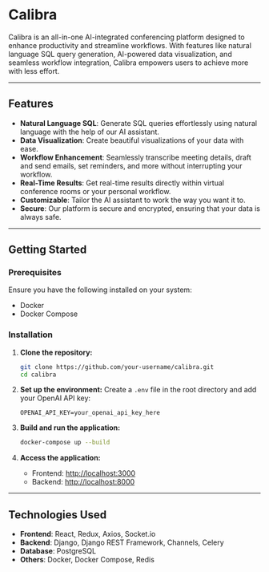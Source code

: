 # Calibra
Calibra is an all-in-one AI-integrated conferencing platform designed to enhance productivity and streamline workflows. With features like natural language SQL query generation, AI-powered data visualization, and seamless workflow integration, Calibra empowers users to achieve more with less effort.

---

## Features

- **Natural Language SQL**: Generate SQL queries effortlessly using natural language with the help of our AI assistant.
- **Data Visualization**: Create beautiful visualizations of your data with ease.
- **Workflow Enhancement**: Seamlessly transcribe meeting details, draft and send emails, set reminders, and more without interrupting your workflow.
- **Real-Time Results**: Get real-time results directly within virtual conference rooms or your personal workflow.
- **Customizable**: Tailor the AI assistant to work the way you want it to.
- **Secure**: Our platform is secure and encrypted, ensuring that your data is always safe.

---

## Getting Started

### Prerequisites

Ensure you have the following installed on your system:
- Docker
- Docker Compose

### Installation

1. **Clone the repository:**
   ```bash
   git clone https://github.com/your-username/calibra.git
   cd calibra
   ```

2. **Set up the environment:**
   Create a `.env` file in the root directory and add your OpenAI API key:
   ```env
   OPENAI_API_KEY=your_openai_api_key_here
   ```

3. **Build and run the application:**
   ```bash
   docker-compose up --build
   ```

4. **Access the application:**
   - Frontend: [http://localhost:3000](http://localhost:3000)
   - Backend: [http://localhost:8000](http://localhost:8000)

---

## Technologies Used

- **Frontend**: React, Redux, Axios, Socket.io
- **Backend**: Django, Django REST Framework, Channels, Celery
- **Database**: PostgreSQL
- **Others**: Docker, Docker Compose, Redis



